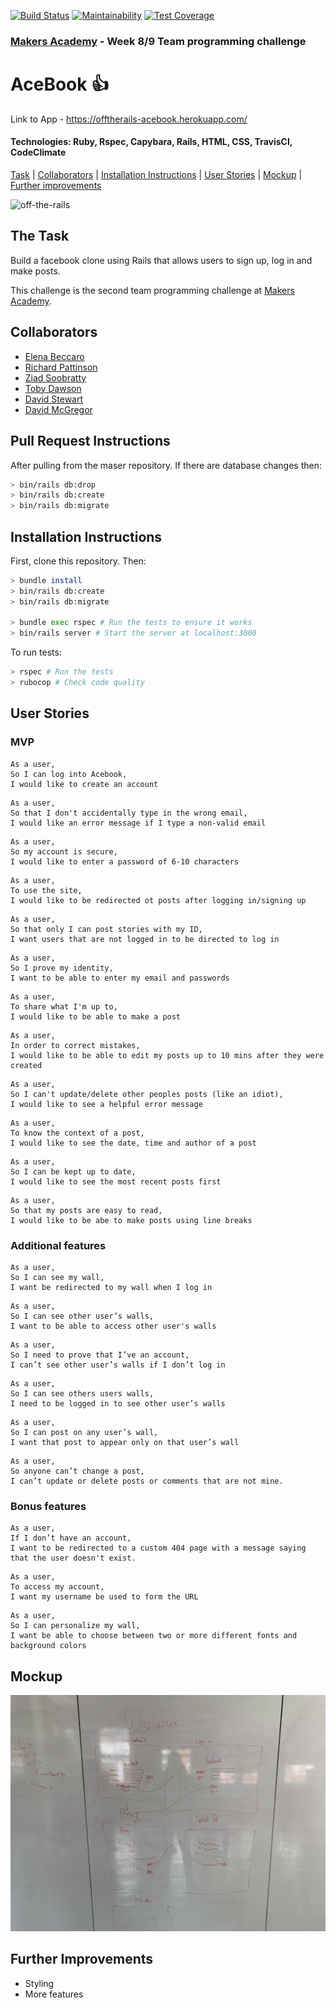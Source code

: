 [![Build Status](https://travis-ci.org/davmcgregor/acebook-off-the-rails.svg?branch=master)](https://travis-ci.org/davmcgregor/acebook-off-the-rails)
[![Maintainability](https://api.codeclimate.com/v1/badges/f5bf98cd33614e91f9a0/maintainability)](https://codeclimate.com/github/davmcgregor/acebook-off-the-rails/maintainability)
[![Test Coverage](https://api.codeclimate.com/v1/badges/f5bf98cd33614e91f9a0/test_coverage)](https://codeclimate.com/github/davmcgregor/acebook-off-the-rails/test_coverage)

### [Makers Academy](http://www.makersacademy.com) - Week 8/9 Team programming challenge 

# AceBook 👍

Link to App - https://offtherails-acebook.herokuapp.com/

#### Technologies: Ruby, Rspec, Capybara, Rails, HTML, CSS, TravisCI, CodeClimate

[Task](#Task) | [Collaborators](#Collaborators) | [Installation Instructions](#Installation) | [User Stories](#User_Stories) | [Mockup](#Mockup) | [Further improvements](#Further_Improvements)

![off-the-rails](https://miro.medium.com/max/600/1*ZpB4NIQ1BrKTReRF5b0yFw.png)

## <a name="Task">The Task</a>

Build a facebook clone using Rails that allows users to sign up, log in and make posts.

This challenge is the second team programming challenge at [Makers Academy](https://github.com/makersacademy).

## <a name="Collaborators">Collaborators</a>

* [Elena Beccaro](https://github.com/elebecca)
* [Richard Pattinson](https://github.com/richardpattinson)
* [Ziad Soobratty](https://github.com/zsoobratty)
* [Toby Dawson](https://github.com/tobydawson1)
* [David Stewart](https://github.com/DavidStewartLDN)
* [David McGregor](https://github.com/davmcgregor)

## <a name="Commands following Pull Request">Pull Request Instructions</a>

After pulling from the maser repository. If there are database changes then:

```bash
> bin/rails db:drop
> bin/rails db:create
> bin/rails db:migrate
```

## <a name="Installation">Installation Instructions</a>

First, clone this repository. Then:

```bash
> bundle install
> bin/rails db:create
> bin/rails db:migrate

> bundle exec rspec # Run the tests to ensure it works
> bin/rails server # Start the server at localhost:3000
```
To run tests:
```bash
> rspec # Run the tests
> rubocop # Check code quality
```

## <a name="User_Stories">User Stories</a>

### MVP 

```
As a user,
So I can log into Acebook,
I would like to create an account
```
```
As a user,
So that I don't accidentally type in the wrong email,
I would like an error message if I type a non-valid email
```
```
As a user,
So my account is secure,
I would like to enter a password of 6-10 characters
```
```
As a user,
To use the site,
I would like to be redirected ot posts after logging in/signing up
```
```
As a user,
So that only I can post stories with my ID,
I want users that are not logged in to be directed to log in
```
```
As a user,
So I prove my identity,
I want to be able to enter my email and passwords
```
```
As a user,
To share what I'm up to,
I would like to be able to make a post
```
```
As a user,
In order to correct mistakes,
I would like to be able to edit my posts up to 10 mins after they were created
```
```
As a user,
So I can't update/delete other peoples posts (like an idiot),
I would like to see a helpful error message
```
```
As a user,
To know the context of a post,
I would like to see the date, time and author of a post
```
```
As a user,
So I can be kept up to date,
I would like to see the most recent posts first
```
```
As a user,
So that my posts are easy to read,
I would like to be abe to make posts using line breaks
```

### Additional features

```
As a user,
So I can see my wall,
I want be redirected to my wall when I log in
```
```
As a user,
So I can see other user’s walls,
I want to be able to access other user's walls
```
```
As a user,
So I need to prove that I’ve an account, 
I can’t see other user’s walls if I don’t log in
```
```
As a user,
So I can see others users walls,
I need to be logged in to see other user’s walls
```
```
As a user,
So I can post on any user’s wall,
I want that post to appear only on that user’s wall
```
```
As a user,
So anyone can’t change a post, 
I can’t update or delete posts or comments that are not mine.
```

### Bonus features

```
As a user,
If I don’t have an account,
I want to be redirected to a custom 404 page with a message saying that the user doesn't exist.
```
```
As a user,
To access my account,
I want my username be used to form the URL 
```
```
As a user,
So I can personalize my wall,
I want be able to choose between two or more different fonts and background colors
```

## <a name="Mockup">Mockup</a>

![Mockup](planning/Day-1-wireframes.jpg)

## <a name="Further_Improvements">Further Improvements</a>

* Styling
* More features


